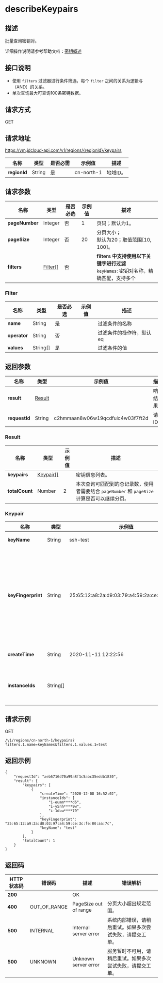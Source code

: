 # describeKeypairs


## 描述

批量查询密钥对。

详细操作说明请参考帮助文档：[密钥概述](https://docs.jdcloud.com/cn/virtual-machines/keypair-overview)

## 接口说明
- 使用 `filters` 过滤器进行条件筛选，每个 `filter` 之间的关系为逻辑与（AND）的关系。
- 单次查询最大可查询100条密钥数据。


## 请求方式
GET

## 请求地址
https://vm.jdcloud-api.com/v1/regions/{regionId}/keypairs

|名称|类型|是否必需|示例值|描述|
|---|---|---|---|---|
|**regionId**|String|是|cn-north-1|地域ID。|

## 请求参数
|名称|类型|是否必选|示例值|描述|
|---|---|---|---|---|
|**pageNumber**|Integer|否|1|页码；默认为1。|
|**pageSize**|Integer|否|20|分页大小；<br>默认为20；取值范围[10, 100]。|
|**filters**|[Filter[]](#filter)|否| |<b>filters 中支持使用以下关键字进行过滤</b><br>`keyNames`: 密钥对名称，精确匹配，支持多个<br>|

### <div id="Filter">Filter</div>
|名称|类型|是否必选|示例值|描述|
|---|---|---|---|---|
|**name**|String|是| |过滤条件的名称|
|**operator**|String|否| |过滤条件的操作符，默认eq|
|**values**|String[]|是| |过滤条件的值|

## 返回参数
|名称|类型|示例值|描述|
|---|---|---|---|
|**result**|[Result](#result)| |响应结果。|
|**requestId**|String|c2hmmaan8w06w19qcdfuic4w03f7ft2d|请求ID。|

### <div id="Result">Result</div>
|名称|类型|示例值|描述|
|---|---|---|---|
|**keypairs**|[Keypair[]](#keypair)| |密钥信息列表。|
|**totalCount**|Number|2 |本次查询可匹配到的总记录数，使用者需要结合 `pageNumber` 和 `pageSize` 计算是否可以继续分页。|
### <div id="Keypair">Keypair</div>
|名称|类型|示例值|描述|
|---|---|---|---|
|**keyName**|String|ssh-test |密钥对名称。|
|**keyFingerprint**|String|25:65:12:a8:2a:d9:03:79:a4:59:2a:ce:fe:00:aa:7f|密钥对的指纹，根据 `RFC4716` 定义的公钥指纹格式，采用 `MD5` 信息摘要算法。|
|**createTime**|String|2020-11-11 12:22:56|密钥创建时间。|
|**instanceIds**|String[]| |绑定了此密钥的云主机ID列表。|


## 请求示例
GET

```
/v1/regions/cn-north-1/keypairs?filters.1.name=keyNames&filters.1.values.1=test
```



## 返回示例
```
{
    "requestId": "aeb6716d70a99a8f1c5abc35eddb1830", 
    "result": {
        "keypairs": [
            {
                "createTime": "2020-12-08 16:52:02", 
                "instanceIds": [
                    "i-eumm****d6", 
                    "i-y5nh****9w", 
                    "i-1dbu****79"
                ], 
                "keyFingerprint": "25:65:12:a9:2a:d8:03:97:a4:59:ce:3c:fe:00:aa:7c", 
                "keyName": "test"
            }
        ], 
        "totalCount": 1
    }
}
```

## 返回码
|HTTP状态码|错误码|描述|错误解析|
|---|---|---|---|
|**200**||OK||
|**400**|OUT_OF_RANGE|PageSize out of range|分页大小超出规定范围。|
|**500**|INTERNAL|Internal server error|系统内部错误，请稍后重试。如果多次尝试失败，请提交工单。|
|**500**|UNKNOWN|Unknown server error|服务暂时不可用，请稍后重试。如果多次尝试失败，请提交工单。|
